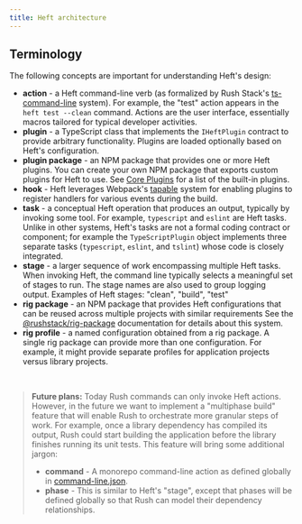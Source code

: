 ```yaml
---
title: Heft architecture
---
```


## Terminology

The following concepts are important for understanding Heft's design:
- **action** - a Heft command-line verb (as formalized by Rush Stack's [ts-command-line](https://www.npmjs.com/package/@rushstack/ts-command-line) system).  For example, the "test" action appears in the  `heft test --clean` command.  Actions are the user interface, essentially macros tailored for typical developer activities.
- **plugin** - a TypeScript class that implements the `IHeftPlugin` contract to provide arbitrary functionality.  Plugins are loaded optionally based on Heft's configuration.
- **plugin package** - an NPM package that provides one or more Heft plugins.  You can create your own NPM package that exports custom plugins for Heft to use.  See [Core Plugins](core_plugins) for a list of the built-in plugins.
- **hook** - Heft leverages Webpack's [tapable](https://www.npmjs.com/package/tapable) system for enabling plugins to register handlers for various events during the build.
- **task** - a conceptual Heft operation that produces an output, typically by invoking some tool.  For example, `typescript` and `eslint` are Heft tasks.  Unlike in other systems, Heft's tasks are not a formal coding contract or component; for example the `TypeScriptPlugin` object implements three separate tasks (`typescript`, `eslint`, and `tslint`) whose code is closely integrated.
- **stage** - a larger sequence of work encompassing multiple Heft tasks.  When invoking Heft, the command line typically selects a meaningful set of stages to run. The stage names are also used to group logging output.  Examples of Heft stages: "clean", "build", "test"
- **rig package** - an NPM package that provides Heft configurations that can be reused across multiple projects with similar requirements  See the [@rushstack/rig-package](https://www.npmjs.com/package/@rushstack/rig-package) documentation for details about this system.
- **rig profile** - a named configuration obtained from a rig package.  A single rig package can provide more than one configuration.  For example, it might provide separate profiles for application projects versus library projects.

&nbsp;
> **Future plans:** Today Rush commands can only invoke Heft actions.  However, in the future we want to implement a "multiphase build" feature that will enable Rush to orchestrate more granular steps of work.  For example, once a library dependency has compiled its output, Rush could start building the application before the library finishes running its unit tests.  This feature will bring some additional jargon:
> - **command** - A monorepo command-line action as defined globally in [command-line.json](@rushjs/pages/configs/command-line_json/).
> - **phase** - This is similar to Heft's "stage", except that phases will be defined globally so that Rush can model their dependency relationships.
